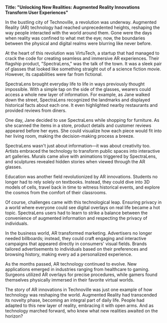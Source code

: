 **Title: "Unlocking New Realities: Augmented Reality Innovations Transform User Experiences"**

In the bustling city of Technoville, a revolution was underway. Augmented Reality (AR) technology had reached unprecedented heights, reshaping the way people interacted with the world around them. Gone were the days when reality was confined to what met the eye; now, the boundaries between the physical and digital realms were blurring like never before.

At the heart of this revolution was VirtuTech, a startup that had managed to crack the code for creating seamless and immersive AR experiences. Their flagship product, "SpectraLens," was the talk of the town. It was a sleek pair of glasses that looked like something straight out of a science fiction movie. However, its capabilities were far from fictional.

SpectraLens brought everyday life to life in ways previously thought impossible. With a simple tap on the side of the glasses, wearers could access a whole new layer of information. For example, as Jane walked down the street, SpectraLens recognized the landmarks and displayed historical facts about each one. It even highlighted nearby restaurants and provided reviews from diners. 

One day, Jane decided to use SpectraLens while shopping for furniture. As she scanned the items in a store, product details and customer reviews appeared before her eyes. She could visualize how each piece would fit into her living room, making the decision-making process a breeze.

SpectraLens wasn't just about information—it was about creativity too. Artists embraced the technology to transform public spaces into interactive art galleries. Murals came alive with animations triggered by SpectraLens, and sculptures revealed hidden stories when viewed through the AR glasses.

Education was another field revolutionized by AR innovations. Students no longer had to rely solely on textbooks. Instead, they could dive into 3D models of cells, travel back in time to witness historical events, and explore the cosmos from the comfort of their classrooms.

Of course, challenges came with this technological leap. Ensuring privacy in a world where everyone could see digital overlays on real life became a hot topic. SpectraLens users had to learn to strike a balance between the convenience of augmented information and respecting the privacy of individuals.

In the business world, AR transformed marketing. Advertisers no longer needed billboards; instead, they could craft engaging and interactive campaigns that appeared directly in consumers' visual fields. Brands tailored advertisements to individuals based on their preferences and browsing history, making every ad a personalized experience.

As the months passed, AR technology continued to evolve. New applications emerged in industries ranging from healthcare to gaming. Surgeons utilized AR overlays for precise procedures, while gamers found themselves physically immersed in their favorite virtual worlds.

The story of AR innovations in Technoville was just one example of how technology was reshaping the world. Augmented Reality had transcended its novelty phase, becoming an integral part of daily life. People had adapted to this new layer of reality, embracing it with open arms. And as technology marched forward, who knew what new realities awaited on the horizon?

